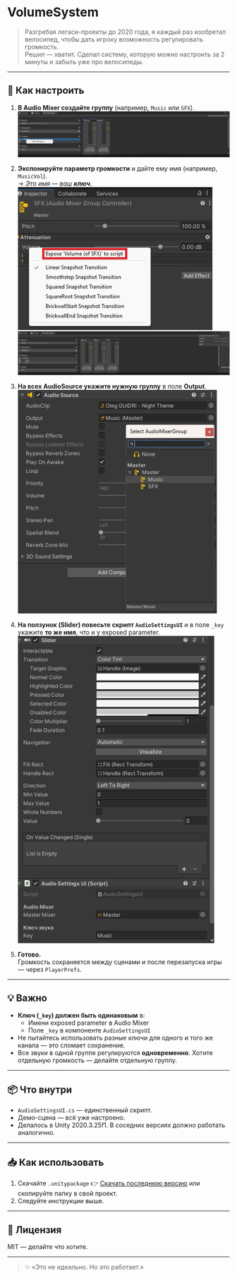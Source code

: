 # VolumeSystem

> Разгребая легаси-проекты до 2020 года, я каждый раз изобретал велосипед, чтобы дать игроку возможность регулировать громкость.  
> Решил — хватит. Сделал систему, которую можно настроить за 2 минуты и забыть уже про велосипеды.

---

## 🔧 Как настроить

1. **В Audio Mixer создайте группу** (например, `Music` или `SFX`).  ![Screen1](Assets/SimpleAudioSystem/Screens/1AddGroup.jpg)
2. **Экспонируйте параметр громкости** и дайте ему имя (например, `MusicVol`).  
   → *Это имя — ваш **ключ**.*  
   ![Screen2](Assets/SimpleAudioSystem/Screens/2AddExpose.jpg)
   ![Screen3](Assets/SimpleAudioSystem/Screens/3RenameExposed.jpg)

3. **На всех AudioSource укажите нужную группу** в поле **Output**.  
   ![Screen4](Assets/SimpleAudioSystem/Screens/4OutputAudioSource.jpg)

4. **На ползунок (Slider) повесьте скрипт `AudioSettingsUI`** и в поле `_key` укажите **то же имя**, что и у exposed parameter.  
   ![Screen5](Assets/SimpleAudioSystem/Screens/5AudioSettingsSlider.jpg)

5. **Готово.**  
   Громкость сохраняется между сценами и после перезапуска игры — через `PlayerPrefs`.

---

## 💡 Важно

- **Ключ (`_key`) должен быть одинаковым** в:
  - Имени exposed parameter в Audio Mixer
  - Поле `_key` в компоненте `AudioSettingsUI`
- Не пытайтесь использовать разные ключи для одного и того же канала — это сломает сохранение.
- Все звуки в одной группе регулируются **одновременно**. Хотите отдельную громкость — делайте отдельную группу.

---

## 📦 Что внутри

- `AudioSettingsUI.cs` — единственный скрипт.
- Демо-сцена — всё уже настроено.
- Делалось в Unity 2020.3.25f1. В соседних версиях должно работать аналогично.

---

## 📥 Как использовать

1. Скачайте `.unitypackage` 👉 [Скачать последнюю версию](https://github.com/Zubasty/VolumeSystem/releases) или скопируйте папку в свой проект.
2. Следуйте инструкции выше.

---

## 📄 Лицензия

MIT — делайте что хотите.

---

> ✨ «Это не идеально. Но это работает.»
